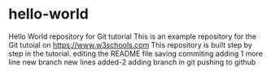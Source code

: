 # hello-world
Hello World repository for Git tutorial
This is an example repository for the Git tutoial on https://www.w3schools.com
This repository is built step by step in the tutorial.
editing the README file
saving
commiting
adding 1 more line
new branch
new lines added-2
adding branch in git
pushing to github
